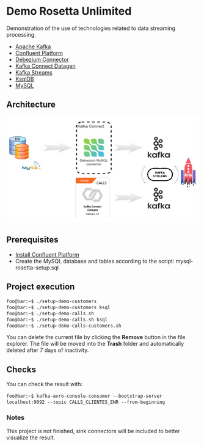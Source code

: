 # Demo Rosetta Unlimited

Demonstration of the use of technologies related to data streaming processing.
- [Apache Kafka](https://kafka.apache.org/)
- [Confluent Platform](https://www.confluent.io//)
- [Debezium Connector](https://debezium.io/documentation/reference/1.3/connectors/mysql.html/)
- [Kafka Connect Datagen](https://www.confluent.io/hub/confluentinc/kafka-connect-datagen/)
- [Kafka Streams](https://kafka.apache.org/documentation/streams/)
- [KsqlDB](https://ksqldb.io/)
- [MySQL](https://www.mysql.com/)

## Architecture

![alt text](images/Architecture.jpg "Streaming Data Architecture")

## Prerequisites

- [Install Confluent Platform](https://docs.confluent.io/current/installation/index.html//)
- Create the MySQL database and tables according to the script: mysql-rosetta-setup.sql



## Project execution
```console
foo@bar:~$ ./setup-demo-customers
foo@bar:~$ ./setup-demo-customers ksql
foo@bar:~$ ./setup-demo-calls.sh
foo@bar:~$ ./setup-demo-calls.sh ksql
foo@bar:~$ ./setup-demo-calls-customers.sh
```

You can delete the current file by clicking the **Remove** button in the file explorer. The file will be moved into the **Trash** folder and automatically deleted after 7 days of inactivity.

## Checks

You can check the result with:
```console
foo@bar:~$ kafka-avro-console-consumer --bootstrap-server localhost:9092 --topic CALLS_CLIENTES_ENR --from-beginning
```

### Notes

This project is not finished, sink connectors will be included to better visualize the result.